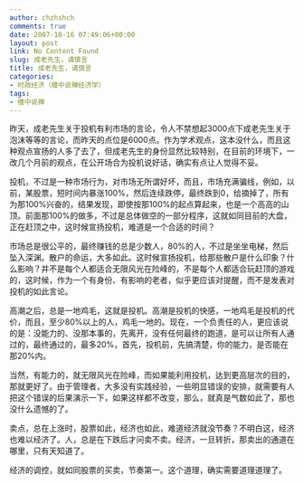 ```yaml
---
author: chzhshch
comments: true
date: 2007-10-16 07:49:06+00:00
layout: post
link: No Content Found
slug: 成老先生，请慎言
title: 成老先生，请慎言
categories:
- 时政经济（缠中说禅经济学）
tags:
- 缠中说禅
---
```


			

昨天，成老先生关于投机有利市场的言论，令人不禁想起3000点下成老先生关于泡沫等等的言论，而昨天的点位是6000点。作为学术观点，这本没什么，而且这种观点宣扬的人多了去了，但成老先生的身份显然比较特别，在目前的环境下，一改几个月前的观点，在公开场合为投机说好话，确实有点让人觉得不妥。

投机，不过是一种市场行为，对市场无所谓好坏，而且，市场充满骗线，例如，以前，某股票，短时间内暴涨100%，然后连续跌停，最终跌到0，给摘掉了，所有为那100%兴奋的，结果发现，即使按那100%的起点算起来，也是一个高高的山顶。前面那100%的做多，不过是总体做空的一部分程序，这就如同目前的大盘，正在赶顶之中，这时候宣扬投机，难道是一个合适的时间？

市场总是很公平的，最终赚钱的总是少数人，80%的人，不过是坐坐电梯，然后坠入深渊。散户的命运，大多如此。这时候宣扬投机，给那些散户是什么印象？什么影响？并不是每个人都适合无限风光在险峰的，不是每个人都适合玩赶顶的游戏的，这时候，作为一个有身份、有影响的老者，似乎更应该对提醒，而不是发表对投机的如此言论。

高潮之后，总是一地鸡毛，这就是投机。高潮是投机的快感，一地鸡毛是投机的代价，而且，至少80%以上的人，鸡毛一地的。现在，一个负责任的人，更应该说的是：没能力的、没那本事的，先离开，没有任何最终的跑道，是可以让所有人通过的，最终通过的，最多20%，首先，投机前，先搞清楚，你的能力，是否能在那20%内。

当然，有能力的，就无限风光在险峰，而如果能利用投机，达到更高层次的目的，那就更好了。由于管理者，大多没有实践经验，一些明显错误的安排，就需要有人把这个错误的后果演示一下，如果这样都不改变，那么，就真是气数如此了，那也没什么遗憾的了。

卖点，总在上涨时，股票如此，经济也如此，难道经济就没节奏？不明白这，经济也难以经济了。人，总是在下跌后才问卖不卖。经济，一旦转折，那卖出的通道在哪里，只有天知道了。

经济的调控，就如同股票的买卖，节奏第一。这个道理，确实需要道理道理了。
